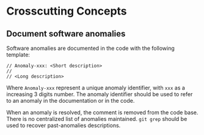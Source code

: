 # Crosscutting Concepts

## Document software anomalies
Software anomalies are documented in the code with the following template:
````
// Anomaly-xxx: <Short description>
//
// <Long description>
````

Where `Anomaly-xxx` represent a unique anomaly identifier, with `xxx` as a increasing 3 digits number.
The anomaly identifier should be used to refer to an anomaly in the documentation or in the code.

When an anomaly is resolved, the comment is removed from the code base. There is no centralized list of anomalies maintained. `git grep` should be used to recover past-anomalies descriptions.